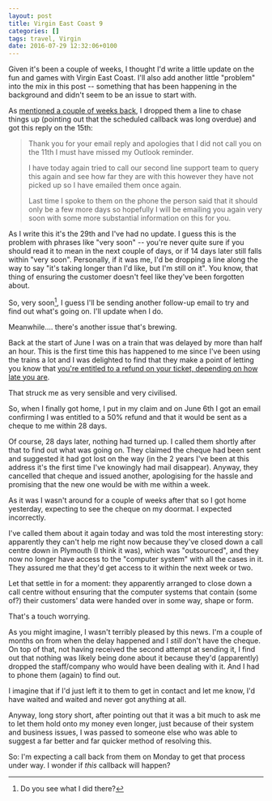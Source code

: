 ```yaml
---
layout: post
title: Virgin East Coast 9
categories: []
tags: travel, Virgin
date: 2016-07-29 12:32:06+0100
---
```


Given it's been a couple of weeks, I thought I'd write a little update on
the fun and games with Virgin East Coast. I'll also add another little
"problem" into the mix in this post -- something that has been happening in
the background and didn't seem to be an issue to start with.

As [mentioned a couple of weeks back](/2016/07/14/virgin_east_coast_8.html),
I dropped them a line to chase things up (pointing out that the scheduled
callback was long overdue) and got this reply on the 15th:

> Thank you for your email reply and apologies that I did not call you on
> the 11th I must have missed my Outlook reminder.
>
> I have today again tried to call our second line support team to query
> this again and see how far they are with this however they have not picked
> up so I have emailed them once again.
>
> Last time I spoke to them on the phone the person said that it should only
> be a few more days so hopefully I will be emailing you again very soon
> with some more substantial information on this for you.

As I write this it's the 29th and I've had no update. I guess this is the
problem with phrases like "very soon" -- you're never quite sure if you
should read it to mean in the next couple of days, or if 14 days later still
falls within "very soon". Personally, if it was me, I'd be dropping a line
along the way to say "it's taking longer than I'd like, but I'm still on
it". You know, that thing of ensuring the customer doesn't feel like they've
been forgotten about.

So, very soon[^1], I guess I'll be sending another follow-up email to try and
find out what's going on. I'll update when I do.

Meanwhile.... there's another issue that's brewing.

Back at the start of June I was on a train that was delayed by more than
half an hour. This is the first time this has happened to me since I've been
using the trains a lot and I was delighted to find that they make a point of
letting you know that
[you're entitled to a refund on your ticket, depending on how late you are](https://www.virgintrainseastcoast.com/customer-service/delay-repay/).

That struck me as very sensible and very civilised.

So, when I finally got home, I put in my claim and on June 6th I got an
email confirming I was entitled to a 50% refund and that it would be sent as
a cheque to me within 28 days.

Of course, 28 days later, nothing had turned up. I called them shortly after
that to find out what was going on. They claimed the cheque had been sent
and suggested it had got lost on the way (in the 2 years I've been at this
address it's the first time I've knowingly had mail disappear). Anyway, they
cancelled that cheque and issued another, apologising for the hassle and
promising that the new one would be with me within a week.

As it was I wasn't around for a couple of weeks after that so I got home
yesterday, expecting to see the cheque on my doormat. I expected
incorrectly.

I've called them about it again today and was told the most interesting
story: apparently they can't help me right now because they've closed down a
call centre down in Plymouth (I think it was), which was "outsourced", and
they now no longer have access to the "computer system" with all the cases
in it. They assured me that they'd get access to it within the next week or
two.

Let that settle in for a moment: they apparently arranged to close down a
call centre without ensuring that the computer systems that contain (some
of?) their customers' data were handed over in some way, shape or form.

That's a touch worrying.

As you might imagine, I wasn't terribly pleased by this news. I'm a couple
of months on from when the delay happened and I *still* don't have the
cheque. On top of that, not having received the second attempt at sending
it, I find out that nothing was likely being done about it because they'd
(apparently) dropped the staff/company who would have been dealing with it.
And I had to phone them (again) to find out.

I imagine that if I'd just left it to them to get in contact and let me
know, I'd have waited and waited and never got anything at all.

Anyway, long story short, after pointing out that it was a bit much to ask
me to let them hold onto my money even longer, just because of their system
and business issues, I was passed to someone else who was able to suggest a
far better and far quicker method of resolving this.

So: I'm expecting a call back from them on Monday to get that process under
way. I wonder if *this* callback will happen?

[^1]: Do you see what I did there?

[//]: # (2016-07-29-virgin_east_coast_9.md ends here)
